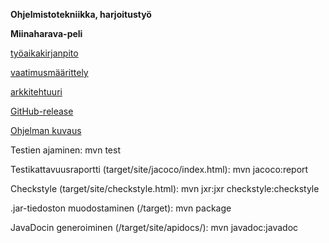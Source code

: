 **Ohjelmistotekniikka, harjoitustyö**

**Miinaharava-peli**


[työaikakirjanpito](https://github.com/UndergroundSea/ot-harjoitustyo/blob/master/dokumentaatio/tyoaikakirjanpito.md)

[vaatimusmäärittely](https://github.com/UndergroundSea/ot-harjoitustyo/blob/master/dokumentaatio/vaatimusmaarittely.md)

[arkkitehtuuri](https://github.com/UndergroundSea/ot-harjoitustyo/blob/master/dokumentaatio/arkkitehtuuri.md)

[GitHub-release](https://github.com/UndergroundSea/ot-harjoitustyo/releases/tag/viikko6)

[Ohjelman kuvaus](https://github.com/UndergroundSea/ot-harjoitustyo/blob/master/dokumentaatio/kuvaus.md)



Testien ajaminen: mvn test

Testikattavuusraportti (target/site/jacoco/index.html): mvn jacoco:report

Checkstyle (target/site/checkstyle.html): mvn jxr:jxr checkstyle:checkstyle

.jar-tiedoston muodostaminen (/target): mvn package

JavaDocin generoiminen (/target/site/apidocs/): mvn javadoc:javadoc
